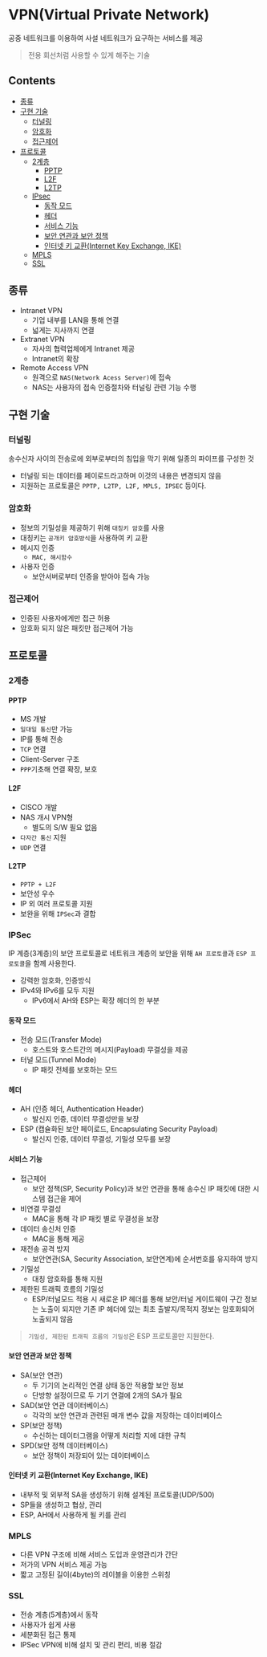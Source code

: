 VPN(Virtual Private Network)
===

공중 네트워크를 이용하여 사설 네트워크가 요구하는 서비스를 제공

> 전용 회선처럼 사용할 수 있게 해주는 기술

Contents
---

- [종류](#종류)
- [구현 기술](#구현-기술)
  - [터널링](#터널링)
  - [암호화](#암호화)
  - [접근제어](#접근제어)
- [프로토콜](#프로토콜)
  - [2계층](#2계층)
    - [PPTP](#pptp)
    - [L2F](#l2f)
    - [L2TP](#l2tp)
  - [IPsec](#ipsec)
    - [동작 모드](#동작-모드)
    - [헤더](#헤더)
    - [서비스 기능](#서비스-기능)
    - [보안 연관과 보안 정책](#보안-연관과-보안-정책)
    - [인터넷 키 교환(Internet Key Exchange, IKE)](#인터넷-키-교환internet-key-exchange-ike)
  - [MPLS](#mpls)
  - [SSL](#ssl)

종류
---

- Intranet VPN
  - 기업 내부를 LAN을 통해 연결
  - 넓게는 지사까지 연결
- Extranet VPN
  - 자사의 협력업체에게 Intranet 제공
  - Intranet의 확장
- Remote Access VPN
  - 원격으로 `NAS(Network Acess Server)`에 접속
  - NAS는 사용자의 접속 인증절차와 터널링 관련 기능 수행

구현 기술
---

### 터널링

송수신자 사이의 전송로에 외부로부터의 침입을 막기 위해 일종의 파이프를 구성한 것

- 터널링 되는 데이터를 페이로드라고하며 이것의 내용은 변경되지 않음
- 지원하는 프로토콜은 `PPTP, L2TP, L2F, MPLS, IPSEC` 등이다.

### 암호화

- 정보의 기밀성을 제공하기 위해 `대칭키 암호`를 사용
- 대칭키는 `공개키 암호방식`을 사용하여 키 교환
- 메시지 인증
  -  `MAC, 해시함수`
- 사용자 인증
  - 보안서버로부터 인증을 받아야 접속 가능

### 접근제어

- 인증된 사용자에게만 접근 허용
- 암호화 되지 않은 패킷만 접근제어 가능

프로토콜
---

### 2계층

#### PPTP

- MS 개발
- `일대일 통신`만 가능
- IP를 통해 전송
- `TCP` 연결
- Client-Server 구조
- `PPP`기초해 연결 확장, 보호

#### L2F

- CISCO 개발
- NAS 개시 VPN형
  - 별도의 S/W 필요 없음
- `다자간 통신` 지원
- `UDP` 연결

#### L2TP

- `PPTP + L2F`
- 보안성 우수
- IP 외 여러 프로토콜 지원
- 보완을 위해 `IPSec`과 결합

### IPSec

IP 계층(3계층)의 보안 프로토콜로 네트워크 계층의 보안을 위해 `AH 프로토콜`과 `ESP 프로토콜`을 함께 사용한다.

- 강력한 암호화, 인증방식
- IPv4와 IPv6를 모두 지원
  - IPv6에서 AH와 ESP는 확장 헤더의 한 부분

#### 동작 모드

- 전송 모드(Transfer Mode)
  - 호스트와 호스트간의 메시지(Payload) 무결성을 제공
- 터널 모드(Tunnel Mode)
  - IP 패킷 전체를 보호하는 모드

#### 헤더

- AH (인증 헤더, Authentication Header)
  - 발신지 인증, 데이터 무결성만을 보장
- ESP (캡슐화된 보안 페이로드, Encapsulating Security Payload)
  - 발신지 인증, 데이터 무결성, 기밀성 모두를 보장

#### 서비스 기능

- 접근제어
  - 보안 정책(SP, Security Policy)과 보안 연관을 통해 송수신 IP 패킷에 대한 시스템 접근을 제어
- 비연결 무결성
  - MAC을 통해 각 IP 패킷 별로 무결성을 보장
- 데이터 송신처 인증
  - MAC을 통해 제공
- 재전송 공격 방지
  - 보안연관(SA, Security Association, 보안연계)에 순서번호를 유지하여 방지
- 기밀성
  - 대칭 암호화를 통해 지원
- 제한된 트래픽 흐름의 기밀성
  - ESP/터널모드 적용 시 새로운 IP 헤더를 통해 보안/터널 게이트웨이 구간 정보는 노출이 되지만 기존 IP 헤더에 있는 최초 출발지/목적지 정보는 암호화되어 노출되지 않음

> `기밀성, 제한된 트래픽 흐름의 기밀성`은 ESP 프로토콜만 지원한다.

#### 보안 연관과 보안 정책

- SA(보안 연관)
  - 두 기기의 논리적인 연결 상태 동안 적용할 보안 정보
  - 단방향 설정이므로 두 기기 연결에 2개의 SA가 필요
- SAD(보안 연관 데이터베이스)
  - 각각의 보안 연관과 관련된 매개 변수 값을 저장하는 데이터베이스
- SP(보안 정책)
  - 수신하는 데이터그램을 어떻게 처리할 지에 대한 규칙
- SPD(보안 정책 데이터베이스)
  - 보안 정책이 저장되어 있는 데이터베이스

#### 인터넷 키 교환(Internet Key Exchange, IKE)

- 내부적 및 외부적 SA을 생성하기 위해 설계된 프로토콜(UDP/500)
- SP들을 생성하고 협상, 관리
- ESP, AH에서 사용하게 될 키를 관리

### MPLS

- 다른 VPN 구조에 비해 서비스 도입과 운영관리가 간단
- 저가의 VPN 서비스 제공 가능
- 짧고 고정된 길이(4byte)의 레이블을 이용한 스위칭

### SSL

- 전송 계층(5계층)에서 동작
- 사용자가 쉽게 사용
- 세분화된 접근 통제
- IPSec VPN에 비해 설치 및 관리 편리, 비용 절감
